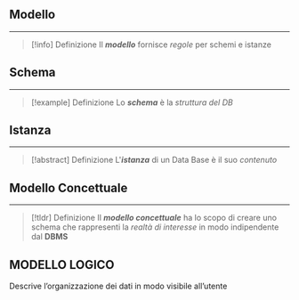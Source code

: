 ## Modello
---
>[!info] Definizione
>Il ***modello*** fornisce *regole* per schemi e istanze
## Schema
---
>[!example] Definizione
>Lo ***schema*** è la *struttura del DB*

## Istanza
---
>[!abstract] Definizione
>L'***istanza*** di un Data Base è il suo *contenuto*

## Modello Concettuale
---
>[!tldr] Definizione
>Il ***modello concettuale*** ha lo scopo di creare uno schema che rappresenti la *realtà di interesse* in modo indipendente dal **DBMS**
## MODELLO LOGICO
Descrive l’organizzazione dei dati in modo visibile all’utente
